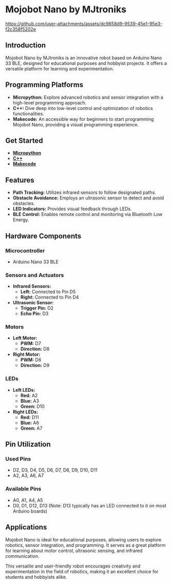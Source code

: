 # Mojobot Nano by MJtroniks



https://github.com/user-attachments/assets/dc9658d9-9539-45e1-95e3-f2c358f5202e



## Introduction

Mojobot Nano by MJtroniks is an innovative robot based on Arduino Nano 33 BLE, designed for educational purposes and hobbyist projects. It offers a versatile platform for learning and experimentation.

## Programming Platforms

- **Micropython:** Explore advanced robotics and sensor integration with a high-level programming approach.
- **C++:** Dive deep into low-level control and optimization of robotics functionalities.
- **Makecode:** An accessible way for beginners to start programming Mojobot Nano, providing a visual programming experience.

## Get Started

- [**Micropython**]()
- [**C++**](https://github.com/mjtroniks/MojobotNano/wiki/Arduino-IDE-Introduction-and-Blink-Program)
- [**Makecode**]()

## Features

- **Path Tracking:** Utilizes infrared sensors to follow designated paths.
- **Obstacle Avoidance:** Employs an ultrasonic sensor to detect and avoid obstacles.
- **LED Indicators:** Provides visual feedback through LEDs.
- **BLE Control:** Enables remote control and monitoring via Bluetooth Low Energy.

## Hardware Components

### Microcontroller

- Arduino Nano 33 BLE
### Sensors and Actuators
- **Infrared Sensors:**
  - **Left:** Connected to Pin D5
  - **Right:** Connected to Pin D4
- **Ultrasonic Sensor:**
  - **Trigger Pin:** D2
  - **Echo Pin:** D3

### Motors
- **Left Motor:**
  - **PWM:** D7
  - **Direction:** D8
- **Right Motor:**
  - **PWM:** D6
  - **Direction:** D9

### LEDs
- **Left LEDs:**
  - **Red:** A2
  - **Blue:** A3
  - **Green:** D10
- **Right LEDs:**
  - **Red:** D11
  - **Blue:** A6
  - **Green:** A7

## Pin Utilization

### Used Pins
- D2, D3, D4, D5, D6, D7, D8, D9, D10, D11
- A2, A3, A6, A7

### Available Pins
- A0, A1, A4, A5
- D0, D1, D12, D13 (Note: D13 typically has an LED connected to it on most Arduino boards)

## Applications

Mojobot Nano is ideal for educational purposes, allowing users to explore robotics, sensor integration, and programming. It serves as a great platform for learning about motor control, ultrasonic sensing, and infrared communication.

This versatile and user-friendly robot encourages creativity and experimentation in the field of robotics, making it an excellent choice for students and hobbyists alike.

